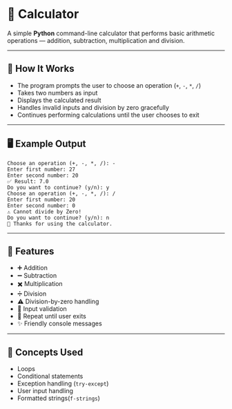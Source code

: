 # 🧮 Calculator

A simple **Python** command-line calculator that performs basic arithmetic operations — addition, subtraction, multiplication and division.

---

## 🧠 How It Works
- The program prompts the user to choose an operation (`+`, `-`, `*`, `/`)
- Takes two numbers as input
- Displays the calculated result
- Handles invalid inputs and division by zero gracefully
- Continues performing calculations until the user chooses to exit

---

## 🖥️ Example Output

``` 🧮 Welcome to the Calculator!
Choose an operation (+, -, *, /): -
Enter first number: 27
Enter second number: 20
✅ Result: 7.0
Do you want to continue? (y/n): y
Choose an operation (+, -, *, /): /
Enter first number: 20
Enter second number: 0
⚠️ Cannot divide by Zero!
Do you want to continue? (y/n): n
👋 Thanks for using the calculator.
```

---

## 🧩 Features
- ➕ Addition  
- ➖ Subtraction  
- ✖️ Multiplication  
- ➗ Division  
- ⚠️ Division-by-zero handling  
- 🚫 Input validation  
- 🔁 Repeat until user exits  
- ✨ Friendly console messages  

---

## 🧱 Concepts Used
- Loops  
- Conditional statements  
- Exception handling (`try-except`)  
- User input handling  
- Formatted strings(`f-strings`)  